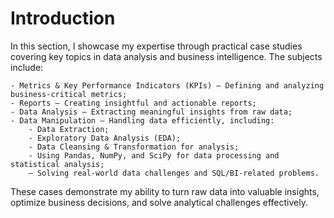 # Introduction
In this section, I showcase my expertise through practical case studies covering key topics in data analysis and business intelligence. The subjects include:

    - Metrics & Key Performance Indicators (KPIs) – Defining and analyzing business-critical metrics;
    - Reports – Creating insightful and actionable reports;
    - Data Analysis – Extracting meaningful insights from raw data;
    - Data Manipulation – Handling data efficiently, including:
        - Data Extraction;
        - Exploratory Data Analysis (EDA);
        - Data Cleansing & Transformation for analysis;
        - Using Pandas, NumPy, and SciPy for data processing and statistical analysis;
        – Solving real-world data challenges and SQL/BI-related problems.

These cases demonstrate my ability to turn raw data into valuable insights, optimize business decisions, and solve analytical challenges effectively.
